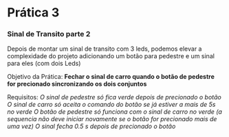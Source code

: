 # Prática 3
### Sinal de Transito parte 2

Depois de montar um sinal de transito com 3 leds,
podemos elevar a complexidade do projeto adicionando um botão para pedestre e um sinal para eles (com dois Leds)

Objetivo da Prática: **Fechar o sinal de carro quando o botão de pedestre for precionado
						sincronizando os dois conjuntos**

Requisitos:
	*O sinal de pedestre só fica verde depois de precionado o botão*
	*O sinal de carro só aceita o comando do botão se já estiver a mais de 5s no verde*
	*O botão de pedestre só funciona com o sinal de carro no verde (a sequencia não deve iniciar novamente se o botão for precionado mais de uma vez)*
    *O sinal fecha 0.5 s depois de precionado o botão*
